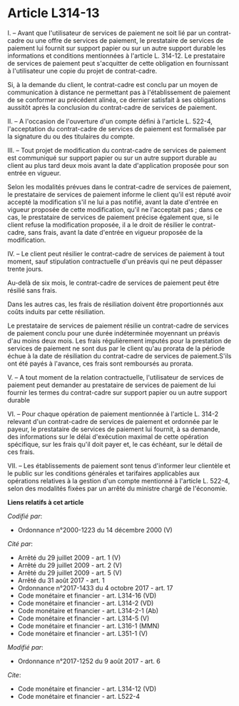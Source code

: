 # Article L314-13

I. – Avant que l'utilisateur de services de paiement ne soit lié par un contrat-cadre ou une offre de services de paiement,
le prestataire de services de paiement lui fournit sur support papier ou sur un autre support durable les informations et
conditions mentionnées à l'article L. 314-12. Le prestataire de services de paiement peut s'acquitter de cette obligation en
fournissant à l'utilisateur une copie du projet de contrat-cadre.

Si, à la demande du client, le contrat-cadre est conclu par un moyen de communication à distance ne permettant pas à
l'établissement de paiement de se conformer au précédent alinéa, ce dernier satisfait à ses obligations aussitôt après la
conclusion du contrat-cadre de services de paiement.

II. – A l'occasion de l'ouverture d'un compte défini à l'article L. 522-4, l'acceptation du contrat-cadre de services de
paiement est formalisée par la signature du ou des titulaires du compte.

III. – Tout projet de modification du contrat-cadre de services de paiement est communiqué sur support papier ou sur un autre
support durable au client au plus tard deux mois avant la date d'application proposée pour son entrée en vigueur.

Selon les modalités prévues dans le contrat-cadre de services de paiement, le prestataire de services de paiement informe le
client qu'il est réputé avoir accepté la modification s'il ne lui a pas notifié, avant la date d'entrée en vigueur proposée
de cette modification, qu'il ne l'acceptait pas ; dans ce cas, le prestataire de services de paiement précise également que,
si le client refuse la modification proposée, il a le droit de résilier le contrat-cadre, sans frais, avant la date d'entrée
en vigueur proposée de la modification.

IV. – Le client peut résilier le contrat-cadre de services de paiement à tout moment, sauf stipulation contractuelle d'un
préavis qui ne peut dépasser trente jours.

Au-delà de six mois, le contrat-cadre de services de paiement peut être résilié sans frais.

Dans les autres cas, les frais de résiliation doivent être proportionnés aux coûts induits par cette résiliation.

Le prestataire de services de paiement résilie un contrat-cadre de services de paiement conclu pour une durée indéterminée
moyennant un préavis d'au moins deux mois. Les frais régulièrement imputés pour la prestation de services de paiement ne sont
dus par le client qu'au prorata de la période échue à la date de résiliation du contrat-cadre de services de paiement.S'ils
ont été payés à l'avance, ces frais sont remboursés au prorata.

V. – A tout moment de la relation contractuelle, l'utilisateur de services de paiement peut demander au prestataire de
services de paiement de lui fournir les termes du contrat-cadre sur support papier ou un autre support durable

VI. – Pour chaque opération de paiement mentionnée à l'article L. 314-2 relevant d'un contrat-cadre de services de paiement
et ordonnée par le payeur, le prestataire de services de paiement lui fournit, à sa demande, des informations sur le délai
d'exécution maximal de cette opération spécifique, sur les frais qu'il doit payer et, le cas échéant, sur le détail de ces
frais.

VII. – Les établissements de paiement sont tenus d'informer leur clientèle et le public sur les conditions générales et
tarifaires applicables aux opérations relatives à la gestion d'un compte mentionné à l'article L. 522-4, selon des modalités
fixées par un arrêté du ministre chargé de l'économie.

**Liens relatifs à cet article**

_Codifié par_:

  - Ordonnance n°2000-1223 du 14 décembre 2000 (V)

_Cité par_:

  - Arrêté du 29 juillet 2009 - art. 1 (V)
  - Arrêté du 29 juillet 2009 - art. 2 (V)
  - Arrêté du 29 juillet 2009 - art. 5 (V)
  - Arrêté du 31 août 2017 - art. 1
  - Ordonnance n°2017-1433 du 4 octobre 2017 - art. 17
  - Code monétaire et financier - art. L314-16 (VD)
  - Code monétaire et financier - art. L314-2 (VD)
  - Code monétaire et financier - art. L314-2-1 (Ab)
  - Code monétaire et financier - art. L314-5 (V)
  - Code monétaire et financier - art. L316-1 (MMN)
  - Code monétaire et financier - art. L351-1 (V)

_Modifié par_:

  - Ordonnance n°2017-1252 du 9 août 2017 - art. 6

_Cite_:

  - Code monétaire et financier - art. L314-12 (VD)
  - Code monétaire et financier - art. L522-4
